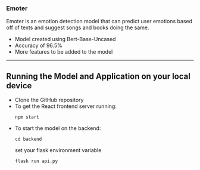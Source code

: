 ### Emoter ###



Emoter is an emotion detection model that can predict user emotions based off of texts and suggest songs and books doing the same. 
- Model created using Bert-Base-Uncased 
- Accuracy of 96.5%
- More features to be added to the model
---


## Running the Model and Application on your local device
- Clone the GitHub repository
- To get the React frontend server running:
  ```
  npm start
  ```
- To start the model on the backend:
  ```
  cd backend
  ```
  set your flask environment variable
  ```
  flask run api.py
  ```
  
